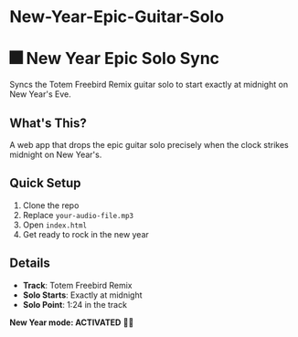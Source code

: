 ﻿# New-Year-Epic-Guitar-Solo
# 🎆 New Year Epic Solo Sync

Syncs the Totem Freebird Remix guitar solo to start exactly at midnight on New Year's Eve.

## What's This?
A web app that drops the epic guitar solo precisely when the clock strikes midnight on New Year's.

## Quick Setup
1. Clone the repo
2. Replace `your-audio-file.mp3`
3. Open `index.html`
4. Get ready to rock in the new year

## Details
- **Track**: Totem Freebird Remix
- **Solo Starts**: Exactly at midnight
- **Solo Point**: 1:24 in the track

**New Year mode: ACTIVATED** 🎸🎉
